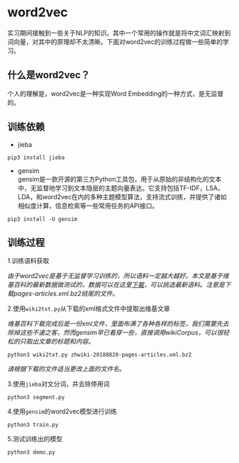 # word2vec

实习期间接触到一些关于NLP的知识。其中一个常用的操作就是将中文词汇映射到词向量，对其中的原理却不太清晰。下面对word2vec的训练过程做一些简单的学习。<br>

## 什么是word2vec？
个人的理解是，word2vec是一种实现Word Embedding的一种方式，是无监督的。

## 训练依赖
* jieba <br>
```
pip3 install jieba
```
* gensim <br>
gensim是一款开源的第三方Python工具包，用于从原始的非结构化的文本中，无监督地学习到文本隐层的主题向量表达。它支持包括TF-IDF，LSA，LDA，和word2vec在内的多种主题模型算法，支持流式训练，并提供了诸如相似度计算，信息检索等一些常用任务的API接口。
```
pip3 install -U gensim
```

## 训练过程
1.训练语料获取

*由于word2vec是基于无监督学习训练的，所以语料一定越大越好。本文是基于维基百科的最新数据做测试的，数据可以在这里[下载](https://dumps.wikimedia.org/zhwiki/)，可以挑选最新语料。注意是下载pages-articles.xml.bz2结尾的文件。*

2.使用`wiki2txt.py`从下载的xml格式文件中提取出维基文章

*维基百科下载完成后是一份xml文件，里面布满了各种各样的标签，我们需要先去除掉这些不速之客，然而gensim早已看穿一些，直接调用wikiCorpus，可以很轻松的只取出文章的标题和内容。*
```
python3 wiki2txt.py zhwiki-20180820-pages-articles.xml.bz2
```
*请根据下载的文件适当更改上面的文件名。*

3.使用`jieba`对文分词，并去除停用词

```
python3 segment.py
```

4.使用`gensim`的word2vec模型进行训练

```
python3 train.py
```

5.测试训练出的模型
```
python3 demo.py
```
